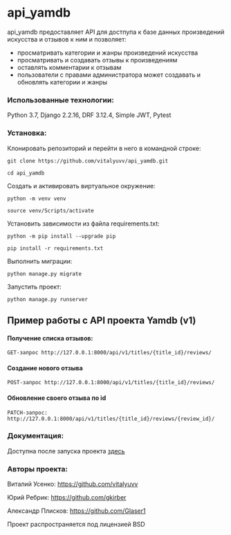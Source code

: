 ﻿# api_yamdb 

api_yamdb предоставляет API для достпупа к базе данных произведений искусства и отзывов к ним и позволяет:
* просматривать категории и жанры произведений искусства
* просматривать и создавать отзывы к произведениям 
* оставлять комментарии к отзывам
* пользователи с правами администратора может создавать и обновлять категории и жанры


### Использованные технологии:
 Python 3.7, Django 2.2.16, DRF 3.12.4, Simple JWT, Pytest

### Установка:  

Клонировать репозиторий и перейти в него в командной строке:

```
git clone https://github.com/vitalyuvv/api_yamdb.git
```

```
cd api_yamdb
```

Cоздать и активировать виртуальное окружение:

```
python -m venv venv
```

```
source venv/Scripts/activate
```

Установить зависимости из файла requirements.txt:

```
python -m pip install --upgrade pip
```

```
pip install -r requirements.txt
```

Выполнить миграции:

```
python manage.py migrate
```

Запустить проект:

```
python manage.py runserver
```
## Пример работы с API проекта Yamdb (v1)

#### Получение списка отзывов:
```
GET-запрос http://127.0.0.1:8000/api/v1/titles/{title_id}/reviews/
```
#### Создание нового отзыва
```
POST-запрос http://127.0.0.1:8000/api/v1/titles/{title_id}/reviews/
```
#### Обновление своего отзыва по id
```
PATCH-запрос: http://127.0.0.1:8000/api/v1/titles/{title_id}/reviews/{review_id}/
```



### Документация:
Доступна после запуска проекта [здесь](https://127.0.0.1:8000/redoc/)


### Авторы проекта:
  Виталий Усенко: https://github.com/vitalyuvv

  Юрий Ребрик: https://github.com/gkirber

  Александр Плисков: https://github.com/Glaser1



Проект распространяется под лицензией BSD
